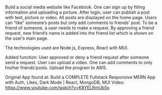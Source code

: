 Build a social media website like Facebook. One can sign up by filling information and uploading a picture. After login, user can publish a post with text, picture or video.  All posts are displayed on the home page. Users can “like” someone’s posts but only add comments to friends’ post. To be a friend of someone, a user needs to make a request. By approving a friend request, new friend’s name is added into the friend list which is shown on the user’s main page. 

The technologies used are Node.js, Express, React with MUI.

Added function: 
User approved or deny a friend request after someone send a request.
User can upload a video.
One can add comments to only his/her friends'posts.
Upload the program to AWS.

Original App found at:
Build a COMPLETE Fullstack Responsive MERN App with Auth, Likes, Dark Mode | React, MongoDB, MUI
Video: https://www.youtube.com/watch?v=K8YELRmUb5o


